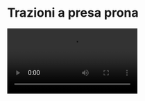 # Trazioni a presa prona

<video mini-player="true"  src="https://youtu.be/0s7REJ-DAFQ"/>

## Muscoli coinvolti

La trazione è un movimento pluriarticolare che coinvolge la maggior parte dei muscoli della schiena (gran dorsale,
trapezio medio-inferiore, piccolo e grande romboide, grande rotondo), oltre al deltoide posteriore ed i muscoli flessori
del braccio.

La muscolatura stabilizzatrice svolge un ruolo attivo nel contenimento dei movimenti oscillatori.

## Esecuzione

La sbarra deve essere impugnata con le mani in pronazione, distanti tra loro poco più della larghezza delle spalle.

La fase concentrica consiste nel portare il petto alla sbarra, seguendo una traiettoria retta, attraverso l’azione
sinergica dei muscoli adduttori dell’omero e flessori del gomito.

La fase eccentrica termina quando le braccia sono nuovamente distese. In questa posizione è necessario mantenere
comunque una minima flessione del gomito, al fine di preservare l’articolazione dall’iperestensione.

Durante l’esecuzione, l’addome è contratto e le gambe sono sempre distese e allineate al busto.

I movimenti oscillatori devono essere ridotti al minimo.

## Note

Si consiglia di mantenere sempre una presa più larga rispetto alle spalle.

Nel punto di massima flessione del gomito si genera un sovraccarico in prossimità dell’epicondilo laterale, che aumenta
considerevolmente quando l’impugnatura è stretta.

Le Trazioni sono un esercizio a carico naturale, pertanto non permettono la modulazione dell’intensità.

Si tratta quindi di un esercizio non adatto ai soggetti con uno scarso rapporto peso-potenza.

## TRAZIONI A PRESA INVERSA

La variante cosiddetta a presa inversa, si esegue afferrando la sbarra con le mani in supinazione, posizionate alla
larghezza delle spalle.

Le Trazioni a presa inversa coinvolgono in modo particolare il bicipite brachiale ed i muscoli centrali della schiena (
trapezio e romboidi), oltre a permettere un maggior allungamento del muscolo gran dorsale.

Anche in questo caso è bene arrestare la fase eccentrica pochi gradi prima della massima estensione del gomito.

## TRAZIONI A PRESA NEUTRA

Eseguire le Trazioni con un’impugnatura neutra, permette di limitare lo stress articolare a carico di polsi e gomiti.

Si tratta di una variante efficace, che presenta meno controindicazioni delle precedenti. Rappresenta quindi un’ottima
scelta.

## TRAZIONI AGLI ANELLI

Esiste anche una variante meno diffusa, ma estremamente interessante, che prevede l’impiego di una coppia di anelli.

Oltre ad un completo coinvolgimento muscolare permette un’esecuzione biomeccanicamente ottimale.

A differenza della sbarra, rigida e quindi vincolante, la mobilità caratteristica degli anelli, comporta un costante
adattamento dell’esecuzione alla fisiologia delle articolazioni.

Il movimento di prono-supinazione, inoltre, permette di massimizzare l’allungamento e l’accorciamento del muscolo gran
dorsale.

## TRAZIONI FACILITATE

Ai soggetti potenzialmente idonei, ma ancora non sufficientemente allenati per poter eseguire il movimento di trazione
completo, è ammesso portare la sbarra al mento, prestando sempre attenzione alla linearità della traiettoria.

È possibile ridurre l’intensità anche attraverso alcuni espedienti, come ad esempio l’uso di un elastico.

## Riferimenti
- [](http://www.trainingpedia.it/video/esercizi/fitness/dorso/trazioni-pull-ups)
